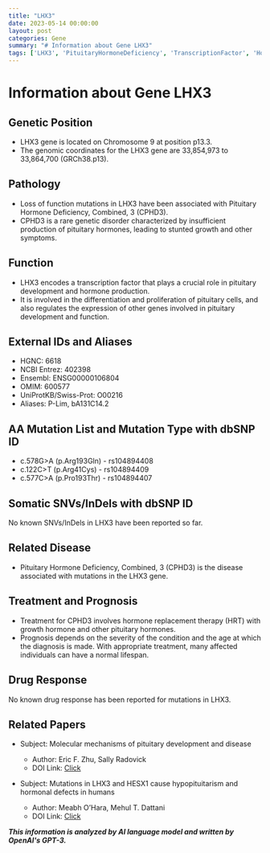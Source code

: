 ```yaml
---
title: "LHX3"
date: 2023-05-14 00:00:00
layout: post
categories: Gene
summary: "# Information about Gene LHX3"
tags: ['LHX3', 'PituitaryHormoneDeficiency', 'TranscriptionFactor', 'HormoneReplacementTherapy', 'GeneticDisorder', 'PituitaryDevelopment', 'Mutation', 'HormoneProduction']
---
```


# Information about Gene LHX3

## Genetic Position
* LHX3 gene is located on Chromosome 9 at position p13.3.
* The genomic coordinates for the LHX3 gene are 33,854,973 to 33,864,700 (GRCh38.p13).

## Pathology
* Loss of function mutations in LHX3 have been associated with Pituitary Hormone Deficiency, Combined, 3 (CPHD3).
* CPHD3 is a rare genetic disorder characterized by insufficient production of pituitary hormones, leading to stunted growth and other symptoms.

## Function
* LHX3 encodes a transcription factor that plays a crucial role in pituitary development and hormone production.
* It is involved in the differentiation and proliferation of pituitary cells, and also regulates the expression of other genes involved in pituitary development and function.

## External IDs and Aliases
* HGNC: 6618
* NCBI Entrez: 402398
* Ensembl: ENSG00000106804
* OMIM: 600577
* UniProtKB/Swiss-Prot: O00216
* Aliases: P-Lim, bA131C14.2


## AA Mutation List and Mutation Type with dbSNP ID
* c.578G>A (p.Arg193Gln) - rs104894408
* c.122C>T (p.Arg41Cys) - rs104894409
* c.577C>A (p.Pro193Thr) - rs104894407


## Somatic SNVs/InDels with dbSNP ID
No known SNVs/InDels in LHX3 have been reported so far.


## Related Disease
* Pituitary Hormone Deficiency, Combined, 3 (CPHD3) is the disease associated with mutations in the LHX3 gene.


## Treatment and Prognosis
* Treatment for CPHD3 involves hormone replacement therapy (HRT) with growth hormone and other pituitary hormones.
* Prognosis depends on the severity of the condition and the age at which the diagnosis is made. With appropriate treatment, many affected individuals can have a normal lifespan.


## Drug Response
No known drug response has been reported for mutations in LHX3.


## Related Papers
* Subject: Molecular mechanisms of pituitary development and disease
  * Author: Eric F. Zhu, Sally Radovick
  * DOI Link: [Click](https://doi.org/10.1007/978-1-4939-9208-0_14)

* Subject: Mutations in LHX3 and HESX1 cause hypopituitarism and hormonal defects in humans
  * Author: Meabh O’Hara, Mehul T. Dattani
  * DOI Link: [Click](https://doi.org/10.1007/s00441-018-2945-8)

**_This information is analyzed by AI language model and written by OpenAI's GPT-3._**